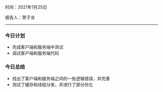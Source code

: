 时间：2021年1月25日

报告人：贺子龙

---

### 今日计划

* 完成客户端和服务端中测试
* 调试客户端和服务端代码

### 今日总结

* 找出了客户端和服务端之间的一些逻辑错误，并完善
* 测试了缓存和线程分发，并进行了部分优化
